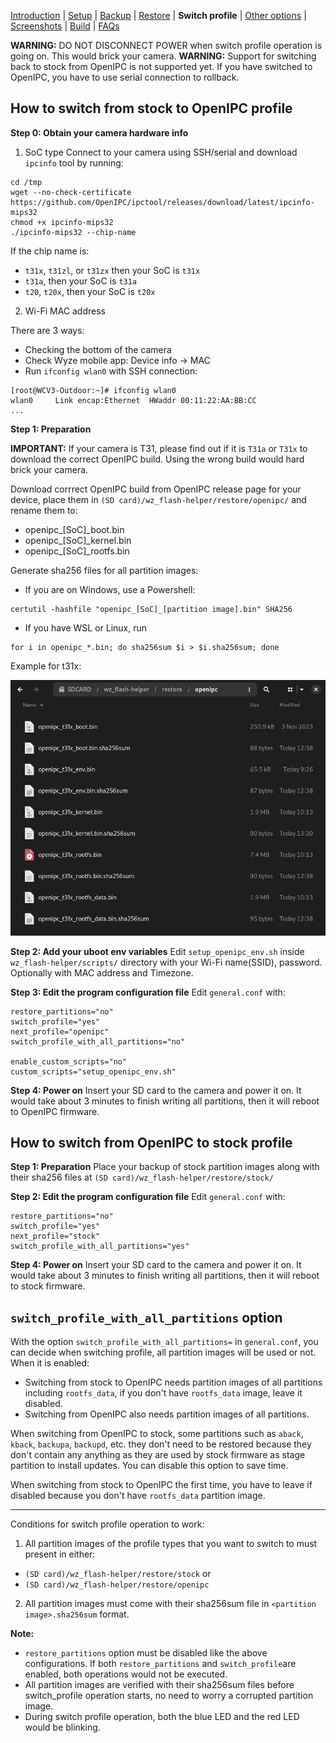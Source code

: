 
[Introduction](README.md) | [Setup](README_setup.md) | [Backup](README_backup.md) | [Restore](README_restore.md) | **Switch profile** | [Other options](README_other_options.md) | [Screenshots](README_screenshots.md) | [Build](README_build.md) | [FAQs](README_FAQs.md)



**WARNING:** DO NOT DISCONNECT POWER when switch profile operation is going on. This would brick your camera.
**WARNING:** Support for switching back to stock from OpenIPC is not supported yet. If you have switched to OpenIPC, you have to use serial connection to rollback.

## How to switch from stock to OpenIPC profile

**Step 0: Obtain your camera hardware info**
1. SoC type
Connect to your camera using SSH/serial and download `ipcinfo` tool by running:
```
cd /tmp
wget --no-check-certificate https://github.com/OpenIPC/ipctool/releases/download/latest/ipcinfo-mips32
chmod +x ipcinfo-mips32
./ipcinfo-mips32 --chip-name
```
If the chip name is:
- `t31x`, `t31zl`, or `t31zx` then your SoC is `t31x`
- `t31a`, then your SoC is `t31a`
- `t20`, `t20x`, then your SoC is `t20x`

2. Wi-Fi MAC address

There are 3 ways:
- Checking the bottom of the camera
- Check Wyze mobile app: Device info -> MAC
- Run `ifconfig wlan0` with SSH connection:

```
[root@WCV3-Outdoor:~]# ifconfig wlan0
wlan0     Link encap:Ethernet  HWaddr 00:11:22:AA:BB:CC
...
```

**Step 1: Preparation**

**IMPORTANT:** If your camera is T31, please find out if it is `T31a` or `T31x` to download the correct OpenIPC build. Using the wrong build would hard brick your camera.

Download corrrect OpenIPC build from OpenIPC release page for your device, place them in `(SD card)/wz_flash-helper/restore/openipc/` and rename them to:
- openipc_[SoC]_boot.bin
- openipc_[SoC]_kernel.bin
- openipc_[SoC]_rootfs.bin

Generate sha256 files for all partition images:
- If you are on Windows, use a Powershell:
```
certutil -hashfile "openipc_[SoC]_[partition image].bin" SHA256
```
 
- If you have WSL or Linux, run
```
for i in openipc_*.bin; do sha256sum $i > $i.sha256sum; done
```

Example for t31x:

![Alt text](https://raw.githubusercontent.com/archandanime/wz_flash-helper/main/images/switch_profile_01.png)

**Step 2: Add your uboot env variables**
Edit `setup_openipc_env.sh` inside `wz_flash-helper/scripts/` directory with your Wi-Fi name(SSID), password. Optionally with MAC address and Timezone.

**Step 3: Edit the program configuration file**
Edit `general.conf` with:
```
restore_partitions="no"
switch_profile="yes"
next_profile="openipc"
switch_profile_with_all_partitions="no"

enable_custom_scripts="no"
custom_scripts="setup_openipc_env.sh"
```

**Step 4: Power on**
Insert your SD card to the camera and power it on. It would take about 3 minutes to finish writing all partitions, then it will reboot to OpenIPC firmware.

## How to switch from OpenIPC to stock profile
**Step 1: Preparation**
Place your backup of stock partition images along with their sha256 files at `(SD card)/wz_flash-helper/restore/stock/`

**Step 2: Edit the program configuration file**
Edit `general.conf` with:
```
restore_partitions="no"
switch_profile="yes"
next_profile="stock"
switch_profile_with_all_partitions="yes"
```

**Step 4: Power on**
Insert your SD card to the camera and power it on. It would take about 3 minutes to finish writing all partitions, then it will reboot to stock firmware.

## `switch_profile_with_all_partitions` option

With the option `switch_profile_with_all_partitions=` in `general.conf`, you can decide when switching profile, all partition images will be used or not.
When it is enabled:
- Switching from stock to OpenIPC needs partition images of all partitions including `rootfs_data`, if you don't have `rootfs_data` image, leave it disabled.
- Switching from OpenIPC also needs partition images of all partitions.

When switching from OpenIPC to stock, some partitions such as `aback`, `kback`, `backupa`, `backupd`, etc. they don't need to be restored because they don't contain any anything as they are used by stock firmware as stage partition to install updates. You can disable this option to save time.

When switching from stock to OpenIPC the first time, you have to leave if disabled because you don't have `rootfs_data` partition image.



-----
Conditions for switch profile operation to work:
1. All partition images of the profile types that you want to switch to must present in either:
- `(SD card)/wz_flash-helper/restore/stock` or
- `(SD card)/wz_flash-helper/restore/openipc`
2. All partition images must come with their sha256sum file in `<partition image>.sha256sum` format.


**Note:**
- `restore_partitions` option must be disabled like the above configurations. If both `restore_partitions` and `switch_profile`are enabled, both operations would not be executed.
- All partition images are verified with their sha256sum files before switch_profile operation starts, no need to worry a corrupted partition image.
- During switch profile operation, both the blue LED and the red LED would be blinking.

